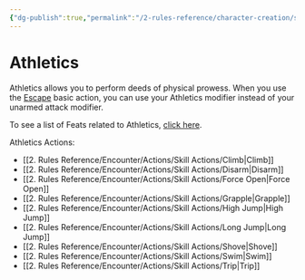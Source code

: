 ```yaml
---
{"dg-publish":true,"permalink":"/2-rules-reference/character-creation/skills/athletics/","noteIcon":""}
---
```


# Athletics

Athletics allows you to perform deeds of physical prowess. When you use the [Escape](https://2e.aonprd.com/Actions.aspx?ID=79) basic action, you can use your Athletics modifier instead of your unarmed attack modifier.

To see a list of Feats related to Athletics, [click here](https://2e.aonprd.com/Feats.aspx?Traits=144&Skill=Athletics).

Athletics Actions:
- [[2. Rules Reference/Encounter/Actions/Skill Actions/Climb\|Climb]] 
- [[2. Rules Reference/Encounter/Actions/Skill Actions/Disarm\|Disarm]] 
- [[2. Rules Reference/Encounter/Actions/Skill Actions/Force Open\|Force Open]] 
- [[2. Rules Reference/Encounter/Actions/Skill Actions/Grapple\|Grapple]] 
- [[2. Rules Reference/Encounter/Actions/Skill Actions/High Jump\|High Jump]] 
- [[2. Rules Reference/Encounter/Actions/Skill Actions/Long Jump\|Long Jump]] 
- [[2. Rules Reference/Encounter/Actions/Skill Actions/Shove\|Shove]] 
- [[2. Rules Reference/Encounter/Actions/Skill Actions/Swim\|Swim]] 
- [[2. Rules Reference/Encounter/Actions/Skill Actions/Trip\|Trip]] 